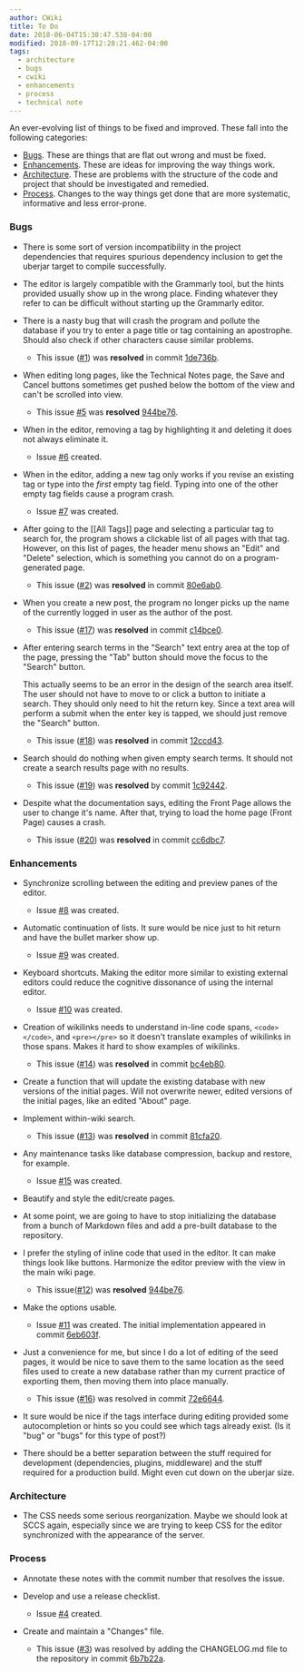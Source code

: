 ```yaml
---
author: CWiki
title: To Do
date: 2018-06-04T15:38:47.538-04:00
modified: 2018-09-17T12:28:21.462-04:00
tags:
  - architecture
  - bugs
  - cwiki
  - enhancements
  - process
  - technical note
---
```



An ever-evolving list of things to be fixed and improved. These fall into the following categories:

* [Bugs](#bugs). These are things that are flat out wrong and must be fixed.
* [Enhancements](#enhancements). These are ideas for improving the way things work.
* [Architecture](#architecture). These are problems with the structure of the code and project that should be investigated and remedied.
* [Process](#process). Changes to the way things get done that are more systematic, informative and less error-prone.

### Bugs <a name="bugs"></a>

* There is some sort of version incompatibility in the project dependencies that requires spurious dependency inclusion to get the uberjar target to compile successfully.

* The editor is largely compatible with the Grammarly tool, but the hints provided usually show up in the wrong place. Finding whatever they refer to can be difficult without starting up the Grammarly editor.

*  There is a nasty bug that will crash the program and pollute the database if you try to enter a page title or tag containing an apostrophe. Should also check if other characters cause similar problems.
    * This issue ([#1](https://bitbucket.org/David_Clark/cwiki/issues/1/characters-that-are-invalid-in-sql)) was **resolved** in commit [1de736b](https://bitbucket.org/David_Clark/cwiki/commits/1de736b).

* When editing long pages, like the Technical Notes page, the Save and Cancel buttons sometimes get pushed below the bottom of the view and can't be scrolled into view.
    * This issue [#5](https://bitbucket.org/David_Clark/cwiki/issues/5/save-and-cancel-buttons-can-disappear) was **resolved** [944be76](https://bitbucket.org/David_Clark/cwiki/commits/944be76cb96417b932e3b9520a070286b37f338c).

* When in the editor, removing a tag by highlighting it and deleting​ it does not always eliminate it.
    * Issue [#6](https://bitbucket.org/David_Clark/cwiki/issues/6/deleting-a-highlighted-tag-does-not-always) created.

* When in the editor, adding a new tag only works if you revise an existing tag or type into the _first_ empty tag field. Typing into one of the other empty tag fields cause a program crash.
    * Issue [#7](https://bitbucket.org/David_Clark/cwiki/issues/7/adding-new-tags-can-crash-the-program) was created.

* After going to the [[All Tags]] page and selecting a particular tag to search for, the program shows a clickable list of all pages with that tag. However, on this list of pages, the header menu shows an "Edit" and "Delete" selection,​ which is something you cannot do on a program-generated page.
    * This issue ([#2](https://bitbucket.org/David_Clark/cwiki/issues/2/program-generated-pages-should-not-be)) was **resolved** in commit [80e6ab0](https://bitbucket.org/David_Clark/cwiki/commits/80e6ab0).

* When you create a new post, the program no longer picks up the name of the currently logged in user as the author of the post.
   * This issue ([#17](https://bitbucket.org/David_Clark/cwiki/issues/17/page-author-not-correctly-assigned-for-new)) was **resolved** in commit [c14bce0](https://bitbucket.org/David_Clark/cwiki/commits/c14bce00feffac5bdd6793c2ed6c5287b6a7f3a3).

* After entering search terms in the "Search" text entry area at the top of the page, pressing the "Tab" button should move the focus to the "Search" button.
     
   This actually seems to be an error in the design of the search area itself. The user should not have to move to or click a button to initiate a search. They should only need to hit the return key. Since a text area will perform a submit when the enter key is tapped, we should just remove the "Search" button.

   * This issue ([#18](https://bitbucket.org/David_Clark/cwiki/issues/18/need-sensible-tab-behavior)) was **resolved** in commit [12ccd43](https://bitbucket.org/David_Clark/cwiki/commits/12ccd4320dd02434f3fa679fd7a57a92cf4d7a71).

* Search should do nothing when given empty search terms. It should not create a search results page with no results.

   * This issue ([#19](https://bitbucket.org/David_Clark/cwiki/issues/19/search-should-do-nothing-when-given-empty)) was **resolved** by commit [1c92442](https://bitbucket.org/David_Clark/cwiki/commits/1c92442096e60162f16da1d37821c0d892c1203c).

* Despite what the documentation says, editing the Front Page allows the user to change it's name. After that, trying to load the home page (Front Page) causes a crash.

   * This issue ([#20](https://bitbucket.org/David_Clark/cwiki/issues/20/name-of-front-page-can-be-changed)) was **resolved** in commit [cc6dbc7](https://bitbucket.org/David_Clark/cwiki/commits/cc6dbc7c9dae93d688487ee2ae02d36edf75da50).

### Enhancements <a name="enhancements"></a>

* Synchronize scrolling between the editing and preview panes of the editor.
    * Issue [#8](https://bitbucket.org/David_Clark/cwiki/issues/8/synchronize-editor-scrollbars) was created.

* Automatic continuation of lists. It sure would be nice just to hit return and have the ​bullet marker show up.
    * Issue [#9](https://bitbucket.org/David_Clark/cwiki/issues/9/automatic-continuation-of-lists-in-the) was created.

* Keyboard shortcuts. Making the editor more similar to existing external editors could reduce the cognitive dissonance of using the internal editor.
    * Issue [#10](https://bitbucket.org/David_Clark/cwiki/issues/10/add-keyboard-shortcuts-to-editor) was created.

* Creation of wikilinks needs to understand in-line code spans, `<code></code>`, and `<pre></pre>` so it doesn't translate examples of wikilinks in those spans. Makes it hard to show examples of wikilinks.
    * This issue ([#14](https://bitbucket.org/David_Clark/cwiki/issues/14/markdown-parsers-need-to-understand-wiki)) was **resolved** in commit [bc4eb80](https://bitbucket.org/David_Clark/cwiki/commits/bc4eb803d50bd3e6d1c8a5b9436f25c464a0fb27).

* Create a function that will update the existing database with new versions of the initial pages. Will not overwrite newer, edited versions of the initial pages, like an edited "About" page.

* Implement within-wiki search.
    * This issue ([#13](https://bitbucket.org/David_Clark/cwiki/issues/13/implement-full-text-wiki-search)) was **resolved** in commit [81cfa20](https://bitbucket.org/David_Clark/cwiki/commits/81cfa20).

* Any maintenance tasks like database compression, backup and restore, for example.
    * Issue [#15](https://bitbucket.org/David_Clark/cwiki/issues/15/implement-maintenance-tasks) was created.

* Beautify and style the edit/create pages.

* At some point, we are going to have to stop initializing the database from a bunch of Markdown files and add a pre-built database to the repository. 

* I prefer the styling of inline​ code that used in the editor. It can make things look like buttons. Harmonize the editor preview with the view in the main wiki page.
    * This issue([#12](https://bitbucket.org/David_Clark/cwiki/issues/12/improve-styling-of-inline-code))  was **resolved** [944be76](https://bitbucket.org/David_Clark/cwiki/commits/944be76cb96417b932e3b9520a070286b37f338c).

* Make the options usable.
    * Issue [#11](https://bitbucket.org/David_Clark/cwiki/issues/11/make-program-options-usable) was created. The initial implementation appeared in commit [6eb603f](https://bitbucket.org/David_Clark/cwiki/commits/6eb603f84c79ff1cbf4c5928059d0830e35df737).

* Just a convenience for me, but since I do a lot of editing of the seed pages, it would be nice to save them to the same location as the seed files used to create a new database rather than my current practice of exporting them, then moving them into place manually.
    * This issue ([#16](https://bitbucket.org/David_Clark/cwiki/issues/16/let-admin-save-seed-pages)) was resolved in commit [72e6644](https://bitbucket.org/David_Clark/cwiki/commits/72e6644b6215ac44713fa56cddd51f497283de6d).

* It sure would be nice if the tags interface during editing provided some ​autocompletion or hints so you could see which tags already exist. (Is it "bug" or "bugs" for this type of post?)

* There should be a better separation between the stuff required for development (dependencies, plugins, middleware) and the stuff required for a production build. Might even cut down on the uberjar size.

### Architecture <a name="architecture"></a>

* The CSS needs some serious reorganization. Maybe we should look at SCCS again, especially since we are trying to keep CSS for the editor synchronized​ with the appearance of the server.

### Process <a name="process"></a>

* Annotate these notes with the commit number that resolves the issue.

* Develop and use a release checklist.
    * Issue [#4](https://bitbucket.org/David_Clark/cwiki/issues/4/develop-a-release-checklist) created.

* Create and maintain a "Changes" file.
    * This issue ([#3](https://bitbucket.org/David_Clark/cwiki/issues/3/should-maintain-a-changelog)) was resolved by adding the CHANGELOG.md file to the repository in commit [6b7b22a](https://bitbucket.org/David_Clark/cwiki/commits/6b7b22a).
